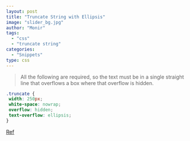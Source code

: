```yaml
---
layout: post
title: "Truncate String with Ellipsis"
image: "slider_bg.jpg"
author: "Monir"
tags:
  - "css"
  - "truncate string"
categories:
  - "Snippets"
type: css  
---
```


 > All the following are required, so the text must be in a single straight line that overflows a box where that overflow is hidden.

 ```css
.truncate {
  width: 250px;
  white-space: nowrap;
  overflow: hidden;
  text-overflow: ellipsis;
}
```

[Ref](http://html5hub.com/ellipse-my-text/)
